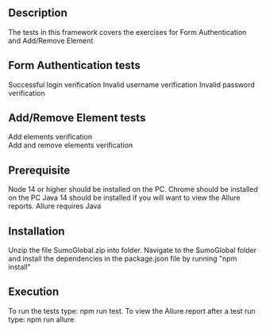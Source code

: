 ## Description

The tests in this framework covers the exercises for
Form Authentication and Add/Remove Element

## Form Authentication tests

Successful login verification
Invalid username verification
Invalid password verification

## Add/Remove Element tests

Add elements verification  
Add and remove elements verification

## Prerequisite

Node 14 or higher should be installed on the PC.
Chrome should be installed on the PC
Java 14 should be installed if you will want to view the Allure reports. Allure requires Java

## Installation

Unzip the file SumoGlobal.zip into folder.
Navigate to the SumoGlobal folder and install the dependencies in the package.json file
by running "npm install"

## Execution

To run the tests type: npm run test.
To view the Allure report after a test run type: npm run allure
